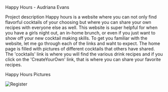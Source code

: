 Happy Hours - Audriana Evans

Project description 
Happy hours is a website where you can not only find flavorful cocktails of your choosing but where you can share your own recipes with everyone else as well. This website is super helpful for when you have a girls night out, an in-home brunch, or even if you just want to show off your new cocktail making skills. To get you familiar with the website, let me go through each of the links and waht to expect. The home page is filled with pictures of different cocktails that others have shared. The 'cocktails' link is where you will find the various drink recipes and if you click on the 'CreateYourOwn' link, that is where you can share your favorite recipes. 

Happy Hours Pictures 

![Register](https://i.imgur.com/W3Hcspb.png)


